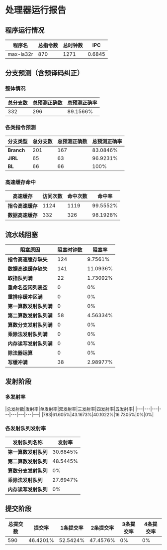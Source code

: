# 处理器运行报告
## 程序运行情况
|程序名|总指令数|总时钟数|IPC|
|---|---|---|---|
|max-la32r|870|1271|0.6845|

## 分支预测（含预译码纠正）
### 整体情况
|总分支数|总预测正确数|总预测正确率|
|---|---|---|
|332|296|89.1566%|

### 各类指令预测
|分支类型|总分支数|总预测正确数|总预测正确率|
|---|---|---|---|
|**Branch**| 201 | 167 | 83.0846%|
|**JIRL**| 65 | 63 | 96.9231%|
|**BL**| 66 | 66 | 100%|

### 高速缓存命中
|高速缓存|访问次数|命中次数|命中率|
|---|---|---|---|
|**指令高速缓存**| 1124 | 1119 | 99.5552%|
|**数据高速缓存**| 332 | 326 | 98.1928%|
## 流水线阻塞
|阻塞原因|阻塞时钟数|阻塞率|
|---|---|---|
|**指令高速缓存缺失**| 124 | 9.7561%|
|**数据高速缓存缺失**| 141 | 11.0936%|
|**取指队列满**| 22 | 1.73092%|
|**重命名空闲列表空**|0 | 0%|
|**重排序缓冲区满**|0 | 0%|
|**第一算数发射队列满**|0 | 0%|
|**第二算数发射队列满**|58 | 4.56334%|
|**算数分支发射队列满**|0 | 0%|
|**乘除法发射队列满**|0 | 0%|
|**内存读写发射队列满**|0 | 0%|
|**除法器运算**|0 | 0%|
|**写缓冲满**|38 | 2.98977%|

## 发射阶段
### 多发射率
|总发射数|发射率|单发射率|双发射率|三发射率|四发射率|五发射率|
|---|---|---|---|---|---|---|---|
|783|61.605%|43.1673%|40.1022%|16.7305%|0%|0%|

### 各发射队列发射率
|发射队列名称|发射率|
|---|---|
|**第一算数发射队列**|30.6845%|
|**第二算数发射队列**|48.5445%|
|**算数分支发射队列**|0%|
|**乘除法发射队列**|27.6947%|
|**内存读写发射队列**|0%|

## 提交阶段
|总提交数|提交率|1条提交率|2条提交率|3条提交率|4条提交率|
|---|---|---|---|---|---|
|590|46.4201%|52.5424%|47.4576%|0%|0%|
